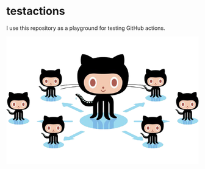 # testactions

I use this repository as a playground for testing GitHub actions.

![](https://raw.githubusercontent.com/actions/runner/main/docs/res/github-graph.png)


